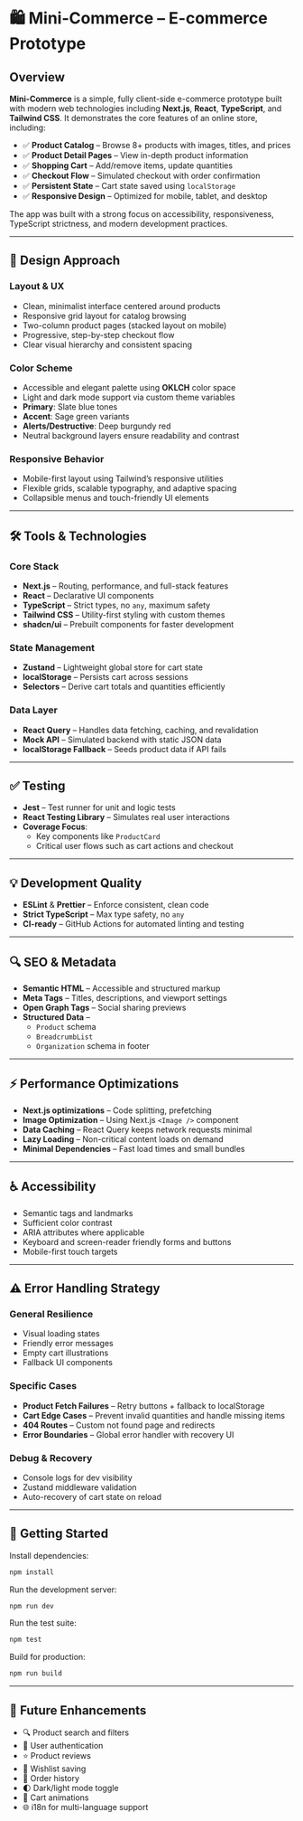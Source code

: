 # 🛍️ Mini-Commerce – E-commerce Prototype

## Overview

**Mini-Commerce** is a simple, fully client-side e-commerce prototype built with modern web technologies including **Next.js**, **React**, **TypeScript**, and **Tailwind CSS**. It demonstrates the core features of an online store, including:

- ✅ **Product Catalog** – Browse 8+ products with images, titles, and prices  
- ✅ **Product Detail Pages** – View in-depth product information  
- ✅ **Shopping Cart** – Add/remove items, update quantities  
- ✅ **Checkout Flow** – Simulated checkout with order confirmation  
- ✅ **Persistent State** – Cart state saved using `localStorage`  
- ✅ **Responsive Design** – Optimized for mobile, tablet, and desktop  

The app was built with a strong focus on accessibility, responsiveness, TypeScript strictness, and modern development practices.

---

## 🧠 Design Approach

### Layout & UX

- Clean, minimalist interface centered around products  
- Responsive grid layout for catalog browsing  
- Two-column product pages (stacked layout on mobile)  
- Progressive, step-by-step checkout flow  
- Clear visual hierarchy and consistent spacing  

### Color Scheme

- Accessible and elegant palette using **OKLCH** color space  
- Light and dark mode support via custom theme variables  
- **Primary**: Slate blue tones  
- **Accent**: Sage green variants  
- **Alerts/Destructive**: Deep burgundy red  
- Neutral background layers ensure readability and contrast  

### Responsive Behavior

- Mobile-first layout using Tailwind’s responsive utilities  
- Flexible grids, scalable typography, and adaptive spacing  
- Collapsible menus and touch-friendly UI elements  

---

## 🛠️ Tools & Technologies

### Core Stack

- **Next.js** – Routing, performance, and full-stack features  
- **React** – Declarative UI components  
- **TypeScript** – Strict types, no `any`, maximum safety  
- **Tailwind CSS** – Utility-first styling with custom themes  
- **shadcn/ui** – Prebuilt components for faster development  

### State Management

- **Zustand** – Lightweight global store for cart state  
- **localStorage** – Persists cart across sessions  
- **Selectors** – Derive cart totals and quantities efficiently  

### Data Layer

- **React Query** – Handles data fetching, caching, and revalidation  
- **Mock API** – Simulated backend with static JSON data  
- **localStorage Fallback** – Seeds product data if API fails  

---

## ✅ Testing

- **Jest** – Test runner for unit and logic tests  
- **React Testing Library** – Simulates real user interactions  
- **Coverage Focus**:  
  - Key components like `ProductCard`  
  - Critical user flows such as cart actions and checkout  

---

## 💡 Development Quality

- **ESLint** & **Prettier** – Enforce consistent, clean code  
- **Strict TypeScript** – Max type safety, no `any`  
- **CI-ready** – GitHub Actions for automated linting and testing  

---

## 🔍 SEO & Metadata

- **Semantic HTML** – Accessible and structured markup  
- **Meta Tags** – Titles, descriptions, and viewport settings  
- **Open Graph Tags** – Social sharing previews  
- **Structured Data** –  
  - `Product` schema  
  - `BreadcrumbList`  
  - `Organization` schema in footer  

---

## ⚡ Performance Optimizations

- **Next.js optimizations** – Code splitting, prefetching  
- **Image Optimization** – Using Next.js `<Image />` component  
- **Data Caching** – React Query keeps network requests minimal  
- **Lazy Loading** – Non-critical content loads on demand  
- **Minimal Dependencies** – Fast load times and small bundles  

---

## ♿ Accessibility

- Semantic tags and landmarks  
- Sufficient color contrast  
- ARIA attributes where applicable  
- Keyboard and screen-reader friendly forms and buttons  
- Mobile-first touch targets  

---

## ⚠️ Error Handling Strategy

### General Resilience

- Visual loading states  
- Friendly error messages  
- Empty cart illustrations  
- Fallback UI components  

### Specific Cases

- **Product Fetch Failures** – Retry buttons + fallback to localStorage  
- **Cart Edge Cases** – Prevent invalid quantities and handle missing items  
- **404 Routes** – Custom not found page and redirects  
- **Error Boundaries** – Global error handler with recovery UI  

### Debug & Recovery

- Console logs for dev visibility  
- Zustand middleware validation  
- Auto-recovery of cart state on reload  

---

## 🚀 Getting Started

Install dependencies:

```bash
npm install
```

Run the development server:

```bash
npm run dev
```

Run the test suite:

```bash
npm test
```

Build for production:

```bash
npm run build
```

---

## 🔮 Future Enhancements

- 🔍 Product search and filters  
- 👤 User authentication  
- ⭐ Product reviews  
- 💾 Wishlist saving  
- 🧾 Order history  
- 🌓 Dark/light mode toggle  
- 🎯 Cart animations  
- 🌐 i18n for multi-language support